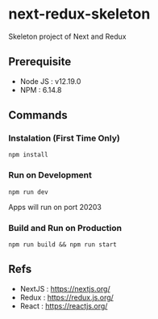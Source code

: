 # next-redux-skeleton

Skeleton project of Next and Redux

## Prerequisite

- Node JS : v12.19.0
- NPM : 6.14.8

## Commands

### Instalation (First Time Only)

```
npm install
```

### Run on Development

```
npm run dev
```

Apps will run on port 20203

### Build and Run on Production

```
npm run build && npm run start
```

## Refs

- NextJS : https://nextjs.org/
- Redux : https://redux.js.org/
- React : https://reactjs.org/
